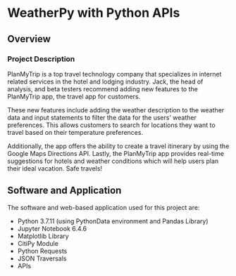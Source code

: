 # WeatherPy with Python APIs

## Overview

### Project Description

PlanMyTrip is a top travel technology company that specializes in internet related services in the hotel and lodging industry. Jack, the head of analysis, and beta testers recommend adding new features to the PlanMyTrip app, the travel app for customers. 

These new features include adding the weather description to the weather data and input statements to filter the data for the users’ weather preferences. This allows customers to search for locations they want to travel based on their temperature preferences. 

Additionally, the app offers the ability to create a travel itinerary by using the Google Maps Directions API. Lastly, the PlanMyTrip app provides real-time suggestions for hotels and weather conditions which will help users plan their ideal vacation. Safe travels!

## Software and Application

The software and web-based application used for this project are:

* Python 3.7.11 (using PythonData environment and Pandas Library)
* Jupyter Notebook 6.4.6
* Matplotlib Library
* CitiPy Module
* Python Requests
* JSON Traversals
* APIs
